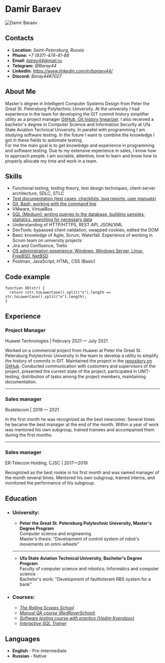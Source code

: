 # **Damir Baraev**
![Damir Baraev]("D:\rs_school\rsschool-cv\img\baraev.jpg" "Hi, it's me")

## **Contacts**
- **Location:** *Saint-Petersburg, Russia*
- **Phone:** *+7 (937)-474-41-88*
- **Email:** *baray44@mail.ru*
- **Telegram:** *@Baray44*
- **LinkedIn:** *https://www.linkedin.com/in/baraev44/*
- **Discord:** *Baray44#7027*

## **About Me**
Master's degree in Intelligent Computer Systems Design from Peter the Great St. Petersburg Polytechnic University. At the university I had experience in the team for developing the GIT commit history simplifier utility as a project manager [GitHub, Git history linearizer](https://github.com/luxdarkr/git_history_linearizer). I also received a bachelor's degree in Computer Science and Information Security at Ufa State Aviation Technical University. In parallel with programming I am studying software testing. In the future I want to combine the knowledge I got in these fields to automate testing.<br>
For me the main goal is to get knowledge and experience in programming and software testing. Due to my extensive experience in sales, I know how to approach people.
I am sociable, attentive, love to learn and know how to properly allocate my time and work in a team.

## **Skills**
- Functional testing, testing theory, test design techniques, client-server architecture, SDLC, STLC
- [Test documentation (test cases, checklists, bug
reports, user manuals)](https://github.com/Baray44/QA_Slack/tree/master/TestDocumentation)
- [Git, Bash, working with the command line](https://github.com/Baray44/qa_course/tree/qa_homework/Homework_GitBash)
- VMware, VirtualBox
- [SQL (Medium): writing queries to the database, building samples, statistics, searching for necessary data](https://github.com/Baray44/SQL_Practice)
- Understanding of HTTP/HTTPS, REST API, JSON/XML
- DevTools: bypassed client validation, swapped cookies, edited the DOM
- Basic knowledge of Agile, Scrum, Waterfall. Experience of working in Scrum team on university projects
- Jira and Confluence, Trello
- [OS administration experience: Windows, Windows Server, Linux, FreeBSD, NetBSD](https://github.com/Baray44/polytech20_22/tree/main/2/AKS)
- Postman, JavaScript, HTML, CSS (Basic)

## **Code example**
````
function XO(str) {
  return (str.toLowerCase().split("x").length == str.toLowerCase().split("o").length);
}
````

## **Experience**
### **Project Manager**<br>
Huawei Technologies | February 2021 — July 2021<br>

Worked on a commercial project from Huawei at Peter the Great St. Petersburg Polytechnic University in the team to develop a utility to simplify the history of commits in GIT.
Maintained the project in the [repository on GitHub](https://github.com/luxdarkr/git_history_linearizer).
Conducted communication with customers and supervisors of the project, presented the current state of the project, participated in UNIT-testing, distribution of tasks among the project members, maintaining documentation.

---
### **Sales manager**<br>
Rostelecom | 2019 — 2021<br>

In the first month he was recognized as the best newcomer. Several times he became the best manager at the end of the month. Within a year of work was mentored his own subgroup, trained trainees and accompanied them during the first months.<br>

---
### **Sales manager**<br>
ER-Telecom Holding, CJSC | 2017—2019<br>

Recognized as the best rookie in his first month and was named manager of the month several times.
Mentored his own subgroup, trained interns, and monitored the performance of his subgroup.

## **Education**
- ### **University:**

    - **Peter the Great St. Petersburg Polytechnic University, Master's Degree Program**
    <br>Computer science and engineering<br>
    Master's thesis: "Development of control system of robot's movements on omni-wheels"
    ---
    - **Ufa State Aviation Technical University, Bachelor's Degree Program**
    <br>Faculty of computer science and robotics; Informatics and computer science<br>
    Bachelor's work: "Development of faulttolerant RBS system for a bank"
- ### **Courses:** 
    - *[The Rolling Scopes School](https://rs.school/js/)*
    - *[Manual QA course (RedRoverSchool)](https://redroverschool.slack.com)*
    - *[Software testing course with practice (Vadim Ksendzov)](https://ksendzov.com)*
    - *[Interactive SQL Trainer](https://stepik.org/course/63054/info)*

## **Languages**
- **English** - Pre-Intermediate
- **Russian** - Native